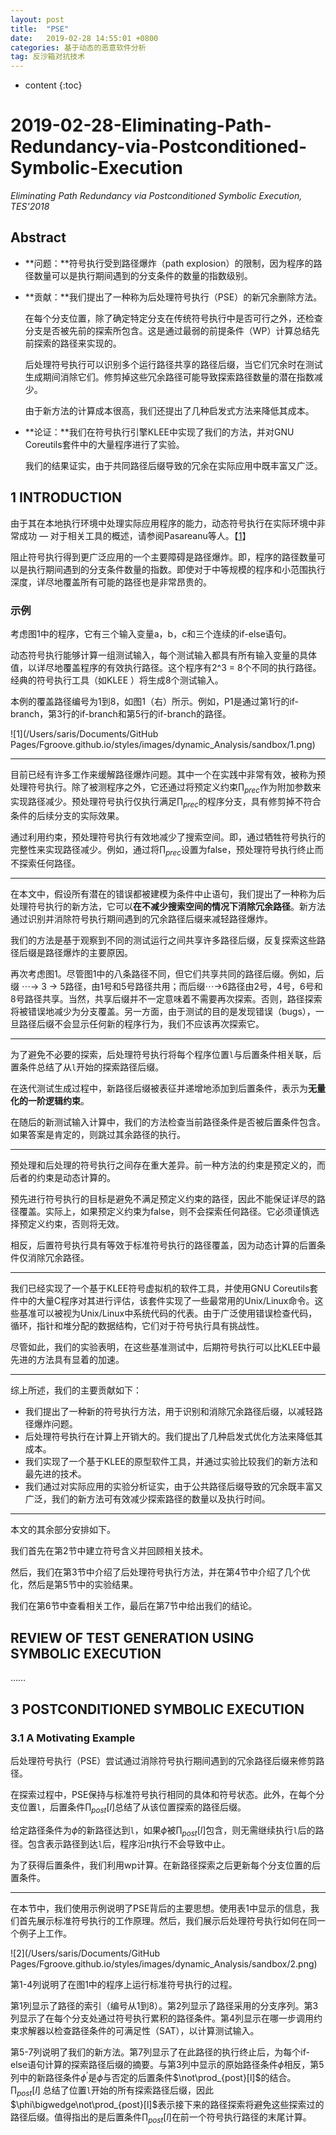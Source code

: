 ```yaml
---
layout: post
title:  "PSE"
date:   2019-02-28 14:55:01 +0800
categories: 基于动态的恶意软件分析
tag: 反沙箱对抗技术
---
```

* content
{:toc}


# 2019-02-28-Eliminating-Path-Redundancy-via-Postconditioned-Symbolic-Execution

*Eliminating Path Redundancy via Postconditioned Symbolic Execution, TES'2018*

## Abstract

* **问题：**符号执行受到路径爆炸（path explosion）的限制，因为程序的路径数量可以是执行期间遇到的分支条件的数量的指数级别。

* **贡献：**我们提出了一种称为后处理符号执行（PSE）的新冗余删除方法。

  在每个分支位置，除了确定特定分支在传统符号执行中是否可行之外，还检查分支是否被先前的探索所包含。这是通过最弱的前提条件（WP）计算总结先前探索的路径来实现的。

  后处理符号执行可以识别多个运行路径共享的路径后缀，当它们冗余时在测试生成期间消除它们。修剪掉这些冗余路径可能导致探索路径数量的潜在指数减少。

  由于新方法的计算成本很高，我们还提出了几种启发式方法来降低其成本。

* **论证：**我们在符号执行引擎KLEE中实现了我们的方法，并对GNU Coreutils套件中的大量程序进行了实验。

  我们的结果证实，由于共同路径后缀导致的冗余在实际应用中既丰富又广泛。

  

## 1 INTRODUCTION

由于其在本地执行环境中处理实际应用程序的能力，动态符号执行在实际环境中非常成功 — 对于相关工具的概述，请参阅Pasareanu等人。【[1](http://ix.cs.uoregon.edu/~michal/cis507/PasareanuVisser-SurveyNewTrendsSymbolicExecution.pdf)】

阻止符号执行得到更广泛应用的一个主要障碍是路径爆炸。即，程序的路径数量可以是执行期间遇到的分支条件数量的指数。即使对于中等规模的程序和小范围执行深度，详尽地覆盖所有可能的路径也是非常昂贵的。

### 示例

考虑图1中的程序，它有三个输入变量a，b，c和三个连续的if-else语句。

动态符号执行能够计算一组测试输入，每个测试输入都具有所有输入变量的具体值，以详尽地覆盖程序的有效执行路径。这个程序有2^3 = 8个不同的执行路径。经典的符号执行工具（如KLEE ）将生成8个测试输入。

本例的覆盖路径编号为1到8，如图1（右）所示。例如，P1是通过第1行的if-branch，第3行的if-branch和第5行的if-branch的路径。

![1](/Users/saris/Documents/GitHub Pages/Fgroove.github.io/styles/images/dynamic_Analysis/sandbox/1.png)

---

目前已经有许多工作来缓解路径爆炸问题。其中一个在实践中非常有效，被称为预处理符号执行。除了被测程序之外，它还通过将预定义约束$\prod_{prec}$作为附加参数来实现路径减少。预处理符号执行仅执行满足$\prod_{prec}$的程序分支，具有修剪掉不符合条件的后续分支的实际效果。

通过利用约束，预处理符号执行有效地减少了搜索空间。即，通过牺牲符号执行的完整性来实现路径减少。例如，通过将$\prod_{prec}​$设置为false，预处理符号执行终止而不探索任何路径。

---

在本文中，假设所有潜在的错误都被建模为条件中止语句，我们提出了一种称为后处理符号执行的新方法，它可以**在不减少搜索空间的情况下消除冗余路径**。新方法通过识别并消除符号执行期间遇到的冗余路径后缀来减轻路径爆炸。

我们的方法是基于观察到不同的测试运行之间共享许多路径后缀，反复探索这些路径后缀是路径爆炸的主要原因。

再次考虑图1。尽管图1中的八条路径不同，但它们共享共同的路径后缀。例如，后缀 $\cdots\to$ 3 $\to$ 5路径，由1号和5号路径共用；而后缀$\cdots\to$6路径由2号，4号，6号和8号路径共享。当然，共享后缀并不一定意味着不需要再次探索。否则，路径探索将被错误地减少为分支覆盖。另一方面，由于测试的目的是发现错误（bugs），一旦路径后缀不会显示任何新的程序行为，我们不应该再次探索它。

---

为了避免不必要的探索，后处理符号执行将每个程序位置`l`与后置条件相关联，后置条件总结了从`l`开始的探索路径后缀。

在迭代测试生成过程中，新路径后缀被表征并递增地添加到后置条件，表示为**无量化的一阶逻辑约束**。

在随后的新测试输入计算中，我们的方法检查当前路径条件是否被后置条件包含。如果答案是肯定的，则跳过其余路径的执行。

---

预处理和后处理的符号执行之间存在重大差异。前一种方法的约束是预定义的，而后者的约束是动态计算的。

预先进行符号执行的目标是避免不满足预定义约束的路径，因此不能保证详尽的路径覆盖。实际上，如果预定义约束为false，则不会探索任何路径。它必须谨慎选择预定义约束，否则将无效。

相反，后置符号执行具有等效于标准符号执行的路径覆盖，因为动态计算的后置条件仅消除冗余路径。

---

我们已经实现了一个基于KLEE符号虚拟机的软件工具，并使用GNU Coreutils套件中的大量C程序对其进行评估，该套件实现了一些最常用的Unix/Linux命令。这些基准可以被视为Unix/Linux中系统代码的代表。由于广泛使用错误检查代码，循环，指针和堆分配的数据结构，它们对于符号执行具有挑战性。

尽管如此，我们的实验表明，在这些基准测试中，后期符号执行可以比KLEE中最先进的方法具有显着的加速。

---

综上所述，我们的主要贡献如下：

* 我们提出了一种新的符号执行方法，用于识别和消除冗余路径后缀，以减轻路径爆炸问题。
* 后处理符号执行在计算上开销大的。我们提出了几种启发式优化方法来降低其成本。
* 我们实现了一个基于KLEE的原型软件工具，并通过实验比较我们的新方法和最先进的技术。
* 我们通过对实际应用的实验分析证实，由于公共路径后缀导致的冗余既丰富又广泛，我们的新方法可有效减少探索路径的数量以及执行时间。

---

本文的其余部分安排如下。

我们首先在第2节中建立符号含义并回顾相关技术。

然后，我们在第3节中介绍了后处理符号执行方法，并在第4节中介绍了几个优化，然后是第5节中的实验结果。

我们在第6节中查看相关工作，最后在第7节中给出我们的结论。



## REVIEW OF TEST GENERATION USING SYMBOLIC EXECUTION

……

## 3 POSTCONDITIONED SYMBOLIC EXECUTION

### 3.1 A Motivating Example

后处理符号执行（PSE）尝试通过消除符号执行期间遇到的冗余路径后缀来修剪路径。

在探索过程中，PSE保持与标准符号执行相同的具体和符号状态。此外，在每个分支位置`l`，后置条件$\prod_{post}[l]​$总结了从该位置探索的路径后缀。

给定路径条件为$\phi​$的新路径达到`l`，如果$\phi​$被$\prod_{post}[l]​$包含，则无需继续执行`l`后的路径。包含表示路径到达`l`后，程序沿$\pi​$执行不会导致中止。

为了获得后置条件，我们利用wp计算。在新路径探索之后更新每个分支位置的后置条件。

---

在本节中，我们使用示例说明了PSE背后的主要思想。使用表1中显示的信息，我们首先展示标准符号执行的工作原理。然后，我们展示后处理符号执行如何在同一个例子上工作。

![2](/Users/saris/Documents/GitHub Pages/Fgroove.github.io/styles/images/dynamic_Analysis/sandbox/2.png)

第1-4列说明了在图1中的程序上运行标准符号执行的过程。

第1列显示了路径的索引（编号从1到8）。第2列显示了路径采用的分支序列。第3列显示了在每个分支处通过符号执行累积的路径条件。第4列显示在哪一步调用约束求解器以检查路径条件的可满足性（SAT），以计算测试输入。

第5-7列说明了我们的新方法。第7列显示了在此路径的执行终止后，为每个if-else语句计算的探索路径后缀的摘要。与第3列中显示的原始路径条件$\phi$相反，第5列中的新路径条件$\phi^{'}$是$\phi$与否定的后置条件$\not\prod_{post}[l]$的结合。$\prod_{post}[l]$ 总结了位置`l`开始的所有探索路径后缀，因此$\phi\bigwedge\not\prod_{post}[l]$表示接下来的路径探索将避免这些探索过的路径后缀。值得指出的是后置条件$\prod_{post}[l]$在前一个符号执行路径的末尾计算。

```c

```

